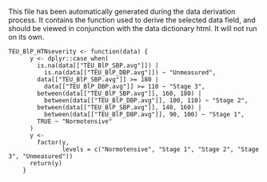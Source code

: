 This file has been automatically generated during the data derivation process.
It contains the function used to derive the selected data field, and should be viewed in conjunction with the data dictionary html.
It will not run on its own.


```
TEU_BlP_HTNseverity <- function(data) {
      y <- dplyr::case_when(
        is.na(data[["TEU_BlP_SBP.avg"]]) |
          is.na(data[["TEU_BlP_DBP.avg"]]) ~ "Unmeasured",
        data[["TEU_BlP_SBP.avg"]] >= 180 |
          data[["TEU_BlP_DBP.avg"]] >= 110 ~ "Stage 3",
        between(data[["TEU_BlP_SBP.avg"]], 160, 180) |
          between(data[["TEU_BlP_DBP.avg"]], 100, 110) ~ "Stage 2",
        between(data[["TEU_BlP_SBP.avg"]], 140, 160) |
          between(data[["TEU_BlP_DBP.avg"]], 90, 100) ~ "Stage 1",
        TRUE ~ "Normotensive"
      )
      y <-
        factor(y,
               levels = c("Normotensive", "Stage 1", "Stage 2", "Stage 3", "Unmeasured"))
      return(y)
    }
```


